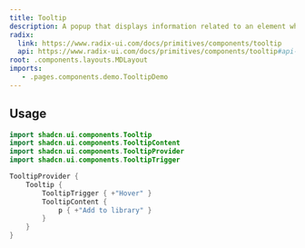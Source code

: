 ```yaml
---
title: Tooltip
description: A popup that displays information related to an element when the element receives keyboard focus or the mouse hovers over it.
radix:
  link: https://www.radix-ui.com/docs/primitives/components/tooltip
  api: https://www.radix-ui.com/docs/primitives/components/tooltip#api-reference
root: .components.layouts.MDLayout
imports:
   - .pages.components.demo.TooltipDemo
---
```


<ComponentPreview component="TooltipDemo {}" file="TooltipDemo" />

## Usage

```kotlin
import shadcn.ui.components.Tooltip
import shadcn.ui.components.TooltipContent
import shadcn.ui.components.TooltipProvider
import shadcn.ui.components.TooltipTrigger
```

```kotlin
TooltipProvider {
    Tooltip {
        TooltipTrigger { +"Hover" }
        TooltipContent {
            p { +"Add to library" }
        }
    }
}
```